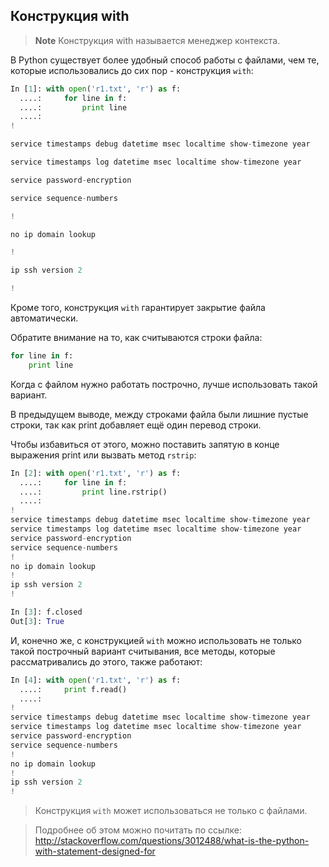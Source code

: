 ## Конструкция with

>**Note** Конструкция with называется менеджер контекста.

В Python существует более удобный способ работы с файлами, чем те, которые использовались до сих пор - конструкция ```with```:
```python
In [1]: with open('r1.txt', 'r') as f:
  ....:     for line in f:
  ....:         print line
  ....:
!

service timestamps debug datetime msec localtime show-timezone year

service timestamps log datetime msec localtime show-timezone year

service password-encryption

service sequence-numbers

!

no ip domain lookup

!

ip ssh version 2

!
```

Кроме того, конструкция ```with``` гарантирует закрытие файла автоматически.

Обратите внимание на то, как считываются строки файла:
```python
for line in f:
    print line
```

Когда с файлом нужно работать построчно, лучше использовать такой вариант.

В предыдущем выводе, между строками файла были лишние пустые строки, так как print добавляет ещё один перевод строки.

Чтобы избавиться от этого, можно поставить запятую в конце выражения print или вызвать метод ```rstrip```:
```python
In [2]: with open('r1.txt', 'r') as f:
  ....:     for line in f:
  ....:         print line.rstrip()
  ....:
!
service timestamps debug datetime msec localtime show-timezone year
service timestamps log datetime msec localtime show-timezone year
service password-encryption
service sequence-numbers
!
no ip domain lookup
!
ip ssh version 2
!

In [3]: f.closed
Out[3]: True

```


И, конечно же, с конструкцией ```with``` можно использовать не только такой построчный вариант считывания, все методы, которые рассматривались до этого, также работают:
```python
In [4]: with open('r1.txt', 'r') as f:
  ....:     print f.read()
  ....:
!
service timestamps debug datetime msec localtime show-timezone year
service timestamps log datetime msec localtime show-timezone year
service password-encryption
service sequence-numbers
!
no ip domain lookup
!
ip ssh version 2
!
```

> Конструкция ```with``` может использоваться не только с файлами.

> Подробнее об этом можно почитать по ссылке: http://stackoverflow.com/questions/3012488/what-is-the-python-with-statement-designed-for


